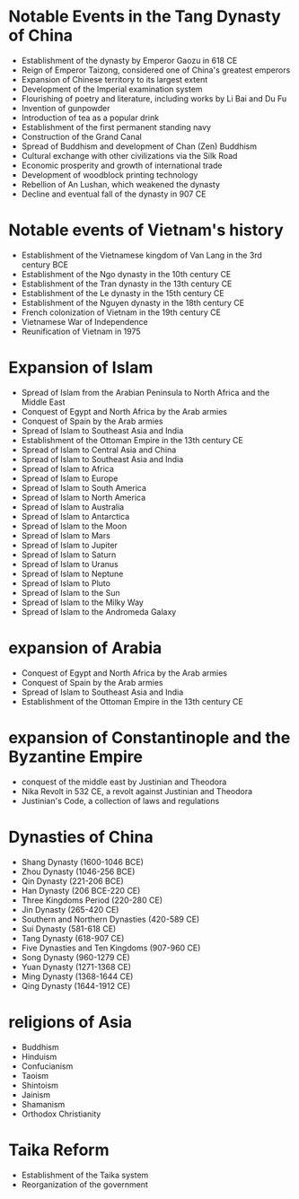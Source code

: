 
# Notable Events in the Tang Dynasty of China

- Establishment of the dynasty by Emperor Gaozu in 618 CE
- Reign of Emperor Taizong, considered one of China's greatest emperors
- Expansion of Chinese territory to its largest extent
- Development of the Imperial examination system
- Flourishing of poetry and literature, including works by Li Bai and Du Fu
- Invention of gunpowder
- Introduction of tea as a popular drink
- Establishment of the first permanent standing navy
- Construction of the Grand Canal
- Spread of Buddhism and development of Chan (Zen) Buddhism
- Cultural exchange with other civilizations via the Silk Road
- Economic prosperity and growth of international trade
- Development of woodblock printing technology
- Rebellion of An Lushan, which weakened the dynasty
- Decline and eventual fall of the dynasty in 907 CE

# Notable events of Vietnam's history
- Establishment of the Vietnamese kingdom of Van Lang in the 3rd century BCE
- Establishment of the Ngo dynasty in the 10th century CE
- Establishment of the Tran dynasty in the 13th century CE
- Establishment of the Le dynasty in the 15th century CE
- Establishment of the Nguyen dynasty in the 18th century CE
- French colonization of Vietnam in the 19th century CE
- Vietnamese War of Independence
- Reunification of Vietnam in 1975

# Expansion of Islam
- Spread of Islam from the Arabian Peninsula to North Africa and the Middle East
- Conquest of Egypt and North Africa by the Arab armies
- Conquest of Spain by the Arab armies
- Spread of Islam to Southeast Asia and India
- Establishment of the Ottoman Empire in the 13th century CE
- Spread of Islam to Central Asia and China
- Spread of Islam to Southeast Asia and India
- Spread of Islam to Africa
- Spread of Islam to Europe
- Spread of Islam to South America
- Spread of Islam to North America
- Spread of Islam to Australia
- Spread of Islam to Antarctica
- Spread of Islam to the Moon
- Spread of Islam to Mars
- Spread of Islam to Jupiter
- Spread of Islam to Saturn
- Spread of Islam to Uranus
- Spread of Islam to Neptune
- Spread of Islam to Pluto
- Spread of Islam to the Sun
- Spread of Islam to the Milky Way
- Spread of Islam to the Andromeda Galaxy

# expansion of Arabia
- Conquest of Egypt and North Africa by the Arab armies
- Conquest of Spain by the Arab armies
- Spread of Islam to Southeast Asia and India
- Establishment of the Ottoman Empire in the 13th century CE

# expansion of Constantinople and the Byzantine Empire
- conquest of the middle east by Justinian and Theodora
- Nika Revolt in 532 CE, a revolt against Justinian and Theodora
- Justinian's Code, a collection of laws and regulations

# Dynasties of China
- Shang Dynasty (1600-1046 BCE)
- Zhou Dynasty (1046-256 BCE)
- Qin Dynasty (221-206 BCE)
- Han Dynasty (206 BCE-220 CE)
- Three Kingdoms Period (220-280 CE)
- Jin Dynasty (265-420 CE)
- Southern and Northern Dynasties (420-589 CE)
- Sui Dynasty (581-618 CE)
- Tang Dynasty (618-907 CE)
- Five Dynasties and Ten Kingdoms (907-960 CE)
- Song Dynasty (960-1279 CE)
- Yuan Dynasty (1271-1368 CE)
- Ming Dynasty (1368-1644 CE)
- Qing Dynasty (1644-1912 CE)

# religions of Asia
- Buddhism
- Hinduism
- Confucianism
- Taoism
- Shintoism
- Jainism
- Shamanism
- Orthodox Christianity

# Taika Reform
- Establishment of the Taika system
- Reorganization of the government

# 